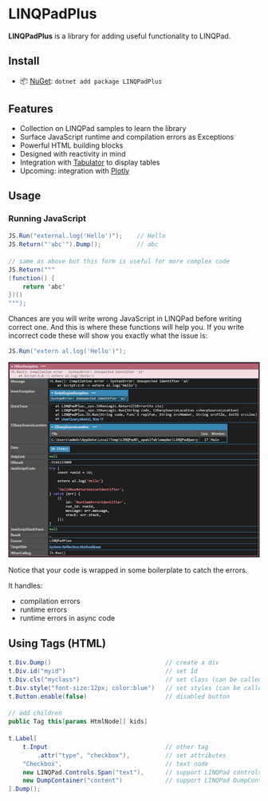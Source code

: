 # LINQPadPlus

**LINQPadPlus** is a library for adding useful functionality to LINQPad.

## Install

- 📦 [NuGet](https://nuget.org/packages/LINQPadPlus): `dotnet add package LINQPadPlus`

## Features

- Collection on LINQPad samples to learn the library
- Surface JavaScript runtime and compilation errors as Exceptions
- Powerful HTML building blocks
- Designed with reactivity in mind
- Integration with [Tabulator](https://tabulator.info/) to display tables
- Upcoming: integration with [Plotly](https://plotly.com/javascript/)

## Usage

### Running JavaScript

```c#
JS.Run("external.log('Hello')");    // Hello
JS.Return("'abc'").Dump();          // abc

// same as above but this form is useful for more complex code
JS.Return("""
(function() {
    return 'abc'
})()
""");
```

Chances are you will write wrong JavaScript in LINQPad before writing correct one.
And this is where these functions will help you.
If you write incorrect code these will show you exactly what the issue is:
```c#
JS.Run("extern al.log('Hello')");
```
![dataframes](.assets/js-error.png)

Notice that your code is wrapped in some boilerplate to catch the errors.

It handles:
- compilation errors
- runtime errors
- runtime errors in async code


## Using Tags (HTML)

```c#
t.Div.Dump()                                // create a div
t.Div.id("myid")                            // set Id
t.Div.cls("myclass")                        // set class (can be called multiple times)
t.Div.style("font-size:12px; color:blue")   // set styles (can be called multiple times)
t.Button.enable(false)                      // disabled button

// add children
public Tag this[params HtmlNode[] kids]

t.Label[
    t.Input                                 // other tag
        .attr("type", "checkbox"),          // set attributes
    "Checkbox",                             // text node
    new LINQPad.Controls.Span("text"),      // support LINQPad controls
    new DumpContainer("content")            // support LINQPad DumpContainer
].Dump();
```
